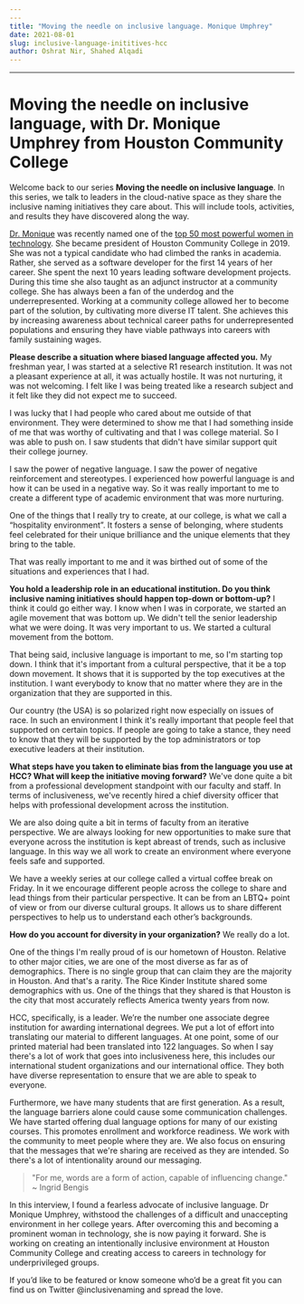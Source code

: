```yaml
---
---
title: "Moving the needle on inclusive language. Monique Umphrey"
date: 2021-08-01
slug: inclusive-language-inititives-hcc
author: Oshrat Nir, Shahed Alqadi
---
```

---

# Moving the needle on inclusive language, with Dr. Monique Umphrey from Houston Community College
 
Welcome back to our series **Moving the needle on inclusive language**. In this series, we talk to leaders in the cloud-native space as they share the inclusive naming
initiatives they care about. This will include tools, activities, and results they have discovered along the way.
 
[Dr. Monique](https://www.linkedin.com/in/moniquewilson/) was recently named one of the [top 50 most powerful women in technology](http://top50tech.org/2020/). She 
became president of Houston Community College in 2019. She was not a typical candidate who had climbed the ranks in academia. Rather, she served as a software developer
for the first 14 years of her career. She spent the next 10 years leading software development projects. During this time she also taught as an adjunct instructor at a
community college. She has always been a fan of the underdog and the underrepresented. Working at a community college allowed her to become part of the solution, by
cultivating more diverse IT talent. She achieves this by increasing awareness about technical career paths for underrepresented populations and ensuring they have viable
pathways into careers with family sustaining wages.
 
**Please describe a situation where biased language affected you.**
My freshman year, I was started at a selective R1 research institution. It was not a pleasant experience at all, it was actually hostile. It was not nurturing, it was not
welcoming. I felt like I was being treated like a research subject and it felt like they did not expect me to succeed.

I was lucky that I had people who cared about me outside of that environment. They were determined to show me that I had something inside of me that was worthy of
cultivating and that I was college material. So I was able to push on. I saw students that didn't have similar support quit their college journey. 

I saw the power of negative language. I saw the power of negative reinforcement and stereotypes. I experienced how powerful language is and how it can be used in a negative
way. So it was really important to me to create a different type of academic environment that was more nurturing. 

One of the things that I really try to create, at our college, is what we call a “hospitality environment”. It fosters a sense of belonging, where students feel celebrated
for their unique brilliance and the unique elements that they bring to the table. 

That was really important to me and it was birthed out of some of the situations and experiences that I had. 


**You hold a leadership role in an educational institution. Do you think inclusive naming initiatives should happen top-down or bottom-up?**
I think it could go either way. I know when I was in corporate, we started an agile movement that was bottom up. We didn't tell the senior leadership what we were doing.
It was very important to us. We started a cultural movement from the bottom.

That being said, inclusive language is important to me, so I'm starting top down. I think that it's important from a cultural perspective, that it be a top down movement.
It shows that it is supported by the top executives at the institution. I want everybody to know that no matter where they are in the organization that they are supported
in this. 

Our country (the USA) is so polarized right now especially on issues of race. In such an environment I think it's really important that people feel that supported on
certain topics. If people are going to take a stance, they need to know that they will be supported by the top administrators or top executive leaders at their institution.

**What steps have you taken to eliminate bias from the language you use at HCC? What will keep the initiative moving forward?**
We've done quite a bit from a professional development standpoint with our faculty and staff. In terms of inclusiveness, we've recently hired a chief diversity officer
that helps with professional development across the institution. 

We are also doing quite a bit in terms of faculty from an iterative perspective. We are always looking for new opportunities to make sure that everyone across the
institution is kept abreast of trends, such as inclusive language. In this way we all work to create an environment where everyone feels safe and supported. 

We have a weekly series at our college called a virtual coffee break on Friday. In it we encourage different people across the college to share and lead things from their
particular perspective. It can be from an LBTQ+ point of view or from our diverse cultural groups. It allows us to share different perspectives to help us to understand
each other’s backgrounds.

**How do you account for diversity in your organization?**
We really do a lot. 

One of the things I'm really proud of is our hometown of Houston. Relative to other major cities, we are one of the most diverse as far as of demographics. There is no
single group that can claim they are the majority in Houston. And that's a rarity. The Rice Kinder Institute shared some demographics with us. One of the things that they
shared is that Houston is the city that most accurately reflects America twenty years from now. 

HCC, specifically, is a leader. We’re the number one associate degree institution for awarding international degrees. We put a lot of effort into translating our material
to different languages. At one point, some of our printed material had been translated into 122 languages. So when I say there's a lot of work that goes into inclusiveness
here, this includes our international student organizations and our international office. They both have diverse representation to ensure that we are able to speak to
everyone.

Furthermore, we have many students that are first generation. As a result, the language barriers alone could cause some communication challenges. We have started offering
dual language options for many of our existing courses. This promotes enrollment and workforce readiness. We work with the community to meet people where they are. We also
focus on ensuring that the messages that we're sharing are received as they are intended. So there's a lot of intentionality around our messaging.

> "For me, words are a form of action, capable of influencing change."  ~ Ingrid Bengis

In this interview, I found a fearless advocate of inclusive language. Dr Monique Umphrey, withstood the challenges of a difficult and unaccepting environment in her
college years. After overcoming this and becoming a prominent woman in technology, she is now paying it forward. She is working on creating an intentionally inclusive
environment at Houston Community College and creating access to careers in technology for underprivileged groups.

If you’d like to be featured or know someone who’d be a great fit you can find us on Twitter @inclusivenaming and spread the love.
 
